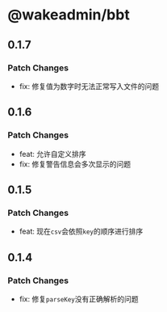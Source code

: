 # @wakeadmin/bbt

## 0.1.7

### Patch Changes

- fix: 修复值为数字时无法正常写入文件的问题

## 0.1.6

### Patch Changes

- feat: 允许自定义排序
- fix: 修复警告信息会多次显示的问题

## 0.1.5

### Patch Changes

- feat: 现在`csv`会依照`key`的顺序进行排序

## 0.1.4

### Patch Changes

- fix: 修复`parseKey`没有正确解析的问题

